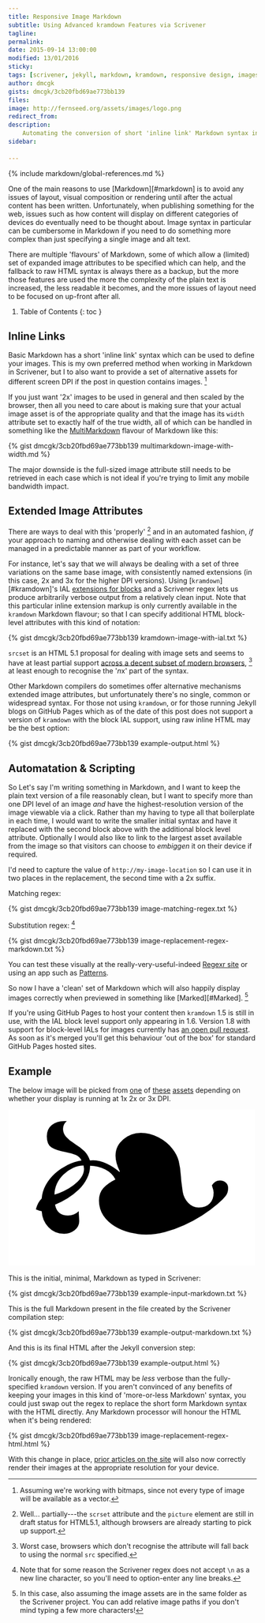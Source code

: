 ```yaml
---
title: Responsive Image Markdown
subtitle: Using Advanced kramdown Features via Scrivener
tagline: 
permalink: 
date: 2015-09-14 13:00:00
modified: 13/01/2016
sticky: 
tags: [scrivener, jekyll, markdown, kramdown, responsive design, images]
author: dmcgk
gists: dmcgk/3cb20fbd69ae773bb139
files: 
image: http://fernseed.org/assets/images/logo.png
redirect_from: 
description:
    Automating the conversion of short 'inline link' Markdown syntax into something which can support the proposed HTML 5.1 srcset attribute, without changing the raw content markup.
sidebar:
    
---
```


<!-- Includes -->

{% include markdown/global-references.md %}

<!-- Content -->

One of the main reasons to use [Markdown][#markdown] is to avoid any issues of layout, visual composition or rendering until after the actual content has been written. Unfortunately, when publishing something for the web, issues such as how content will display on different categories of devices do eventually need to be thought about. Image syntax in particular can be cumbersome in Markdown if you need to do something more complex than just specifying a single image and alt text.

There are multiple 'flavours' of Markdown, some of which allow a (limited) set of expanded image attributes to be specified which can help, and the fallback to raw HTML syntax is always there as a backup, but the more those features are used the more the complexity of the plain text is increased, the less readable it becomes, and the more issues of layout need to be focused on up-front after all.

1. Table of Contents
{: toc }

## Inline Links

Basic Markdown has a short 'inline link' syntax which can be used to define your images. This is my own preferred method when working in Markdown in Scrivener, but I to also want to provide a set of alternative assets for different screen DPI if the post in question contains images. [^fn1]

If you just want '2x' images to be used in general and then scaled by the browser, then all you need to care about is making sure that your actual image asset is of the appropriate quality and that the image has its `width` attribute set to exactly half of the true width, all of which can be handled in something like the [MultiMarkdown](http://fletcherpenney.net/multimarkdown/) flavour of Markdown like this:

{% gist dmcgk/3cb20fbd69ae773bb139 multimarkdown-image-with-width.md %}

The major downside is the full-sized image attribute still needs to be retrieved in each case which is not ideal if you're trying to limit any mobile bandwidth impact.

## Extended Image Attributes

There are ways to deal with this 'properly' [^fn2] and in an automated fashion, *if* your approach to naming and otherwise dealing with each asset can be managed in a predictable manner as part of your workflow. 

For instance, let's say that we will always be dealing with a set of three variations on the same base image, with consistently named extensions (in this case, 2x and 3x for the higher DPI versions). Using [`kramdown`][#kramdown]'s IAL [extensions for blocks](http://kramdown.gettalong.org/syntax.html#block-ials) and a Scrivener regex lets us produce arbitrarily verbose output from a relatively clean input. Note that this particular inline extension markup is only currently available in the `kramdown` Markdown flavour; so that I can specify additional HTML block-level attributes with this kind of notation:

{% gist dmcgk/3cb20fbd69ae773bb139 kramdown-image-with-ial.txt %}

`srcset` is an HTML 5.1 proposal for dealing with image sets and seems to have at least partial support [across a decent subset of modern browsers](http://caniuse.com/#search=srcset), [^fn3] at least enough to recognise the '*n*x' part of the syntax.

Other Markdown compilers do sometimes offer alternative mechanisms extended image attributes, but unfortunately there's no single, common or widespread syntax. For those not using `kramdown`, or for those running Jekyll blogs on GitHub Pages which as of the date of this post does not support a version of `kramdown` with the block IAL support, using raw inline HTML may be the best option:

{% gist dmcgk/3cb20fbd69ae773bb139 example-output.html %}

## Automatation & Scripting

So Let's say I'm writing something in Markdown, and I want to keep the plain text version of a file reasonably clean, but I want to specify more than one DPI level of an image *and* have the highest-resolution version of the image viewable via a click. Rather than my having to type all that boilerplate in each time, I would want to write the smaller initial syntax and have it replaced with the second block above with the additional block level attribute. Optionally I would also like to link to the largest asset available from the image so that visitors can choose to *embiggen* it on their device if required.

I'd need to capture the value of `http://my-image-location` so I can use it in two places in the replacement, the second time with a 2x suffix.

Matching regex:

{% gist dmcgk/3cb20fbd69ae773bb139 image-matching-regex.txt %}

Substitution regex: [^fn4]

{% gist dmcgk/3cb20fbd69ae773bb139 image-replacement-regex-markdown.txt %}

You can test these visually at the really-very-useful-indeed [Regexr site](http://regexr.com) or using an app such as [Patterns](http://krillapps.com/patterns/).

So now I have a 'clean' set of Markdown which will also happily display images correctly when previewed in something like [Marked][#Marked]. [^fn5]

If you're using GitHub Pages to host your content then `kramdown` 1.5 is still in use, with the IAL block level support only appearing in 1.6. Version 1.8 with support for block-level IALs for images currently has [an open pull request](https://github.com/github/pages-gem/pull/155). As soon as it's merged you'll get this behaviour 'out of the box' for standard GitHub Pages hosted sites.

## Example

The below image will be picked from [one](/assets/images/logo.png) of [these](/assets/images/logo@2x.png) [assets](/assets/images/logo@3x.png) depending on whether your display is running at 1x 2x or 3x DPI.

<a href="/assets/images/logo@3x.png"><img srcset="/assets/images/logo@2x.png 2x, /assets/images/logo@3x.png 3x" src="/assets/images/logo.png" alt="Click to enlarge" title="A lovely fleuron"></a>

This is the initial, minimal, Markdown as typed in Scrivener:

{% gist dmcgk/3cb20fbd69ae773bb139 example-input-markdown.txt %}

This is the full Markdown present in the file created by the Scrivener compilation step:

{% gist dmcgk/3cb20fbd69ae773bb139 example-output-markdown.txt %}

And this is its final HTML after the Jekyll conversion step:

{% gist dmcgk/3cb20fbd69ae773bb139 example-output.html %}

Ironically enough, the raw HTML may be *less* verbose than the fully-specified `kramdown` version. If you aren't convinced of any benefits of keeping your images in this kind of 'more-or-less Markdown' syntax, you could just swap out the regex to replace the short form Markdown syntax with the HTML directly. Any Markdown processor will honour the HTML when it's being rendered:

{% gist dmcgk/3cb20fbd69ae773bb139 image-replacement-regex-html.html %}

With this change in place, [prior articles on the site](/technology/static-generation/) will also now correctly render their images at the appropriate resolution for your device.

<!-- Notes -->

[^fn1]: Assuming we're working with bitmaps, since not every type of image will be available as a vector.

[^fn2]: Well... partially---the `scrset` attribute and the `picture` element are still in draft status for HTML5.1, although browsers are already starting to pick up support.

[^fn3]: Worst case, browsers which don't recognise the attribute will fall back to using the normal `src` specified.

[^fn4]: Note that for some reason the Scrivener regex does not accept `\n` as a new line character, so you'll need to option-enter any line breaks.

[^fn5]: In this case, also assuming the image assets are in the same folder as the Scrivener project. You can add relative image paths if you don't mind typing a few more characters!
